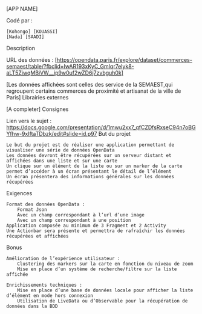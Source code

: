 [APP NAME]

Codé par :

    [Kohongo] [KOUASSI]
    [Nada] [SAADI]

Description

URL des données : [https://opendata.paris.fr/explore/dataset/commerces-semaest/table/?fbclid=IwAR193xKyC_GmIqr7elyk8-aLT5ZiwqMBiVW__ip9w0uf2wZD6j7zvbguh0k]

[Les données affichées sont celles des service de la SEMAEST,qui regroupent certains commerces de proximité et artisanat de la ville de Paris]
Librairies externes

[A completer]
Consignes

Lien vers le sujet : https://docs.google.com/presentation/d/1mwu2xx7_qfCZDfsRxseC94n7oBGYfhw-9xIftaTDbzk/edit#slide=id.p97
But du projet

    Le but du projet est de réaliser une application permettant de visualiser une série de données OpenData
    Les données devront être récupérées sur un serveur distant et affichées dans une liste et sur une carte
    Un clique sur un élément de la liste ou sur un marker de la carte permet d’accéder à un écran présentant le détail de l’élément
    Un écran présentera des informations générales sur les données récupérées

Exigences

    Format des données OpenData :
        Format Json
        Avec un champ correspondant à l’url d’une image
        Avec un champ correspondant à une position
    Application composée au minimum de 3 Fragment et 2 Activity
    Une Actionbar sera présente et permettra de rafraîchir les données récupérées et affichées

Bonus

    Amélioration de l’expérience utilisateur :
        Clustering des markers sur la carte en fonction du niveau de zoom
        Mise en place d’un système de recherche/filtre sur la liste affichée

    Enrichissements techniques :
        Mise en place d’une base de données locale pour afficher la liste d’élément en mode hors connexion
        Utilisation de LiveData ou d’Observable pour la récupération de données dans la BDD
